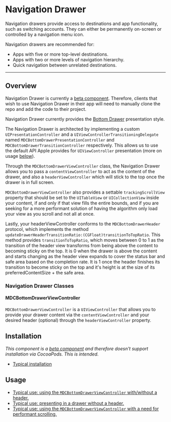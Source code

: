 # Navigation Drawer

<!-- badges -->

Navigation drawers provide access to destinations and app functionality, such as switching accounts. They can either be permanently on-screen or controlled by a navigation menu icon.

Navigation drawers are recommended for:
* Apps with five or more top-level destinations.
* Apps with two or more levels of navigation hierarchy.
* Quick navigation between unrelated destinations.

<!-- design-and-api -->

<!-- toc -->

- - -

## Overview

Navigation Drawer is currently a [beta component](https://github.com/material-components/material-components-ios/blob/develop/contributing/beta_components.md). Therefore, clients that wish to use Navigation Drawer in their app will need to manually clone the repo and add the code to their project.

Navigation Drawer currently provides the [Bottom Drawer](https://developer.apple.com/documentation/uikit/uiaccessibilityelement/1619577-accessibilitylabel) presentation style.

The Navigation Drawer is architected by implementing a custom `UIPresentationController` and a `UIViewControllerTransitioningDelegate` named `MDCBottomDrawerPresentationController` and `MDCBottomDrawerTransitionController` respectively.
This allows us to use the default API Apple provides for `UIViewController` presentation (more on usage [below](#usage)).

Through the `MDCBottomDrawerViewController` class, the Navigation Drawer allows you to pass a `contentViewController` to act as the content of the drawer, and also a `headerViewController` which will stick to the top once the drawer is in full screen.

`MDCBottomDrawerViewController` also provides a settable `trackingScrollView` property that should be set to the `UITableView` or `UICollectionView` inside your content, if and only if that view fills the entire bounds, and if you are seeking for a more performant solution of having the algorithm only load your view as you scroll and not all at once.

Lastly, your headerViewController conforms to the `MDCBottomDrawerHeader` protocol, which implements the method `updateDrawerHeaderTransitionRatio:(CGFloat)transitionToTopRatio`. This method provides `transitionToTopRatio`, which moves between 0 to 1 as the transition of the header view
 transforms from being above the content to becoming sticky on the top. It is 0 when the drawer is above the content and starts changing as the header view expands to cover the status bar and safe area based on the completion rate. It is 1 once the header finishes its transition to become sticky on the top and it's height is at the size of its preferredContentSize + the safe area.

### Navigation Drawer Classes

#### MDCBottomDrawerViewController

`MDCBottomDrawerViewController` is a `UIViewController` that allows you to provide your drawer content via the `contentViewController` and your desired header (optional) through the `headerViewController` property.

## Installation

*This component is a [beta component](https://github.com/material-components/material-components-ios/blob/develop/contributing/beta_components.md) and therefore doesn't support installation via CocoaPods. This is intended.*

- [Typical installation](../../../docs/component-installation.md)

## Usage

- [Typical use: using the `MDCBottomDrawerViewController` with/without a header.](typical-use-drawer.md)
- [Typical use: presenting in a drawer without a header.](typical-use-drawer-no-header.md)
- [Typical use: using the `MDCBottomDrawerViewController` with a need for performant scrolling.](typical-use-performant-drawer.md)

